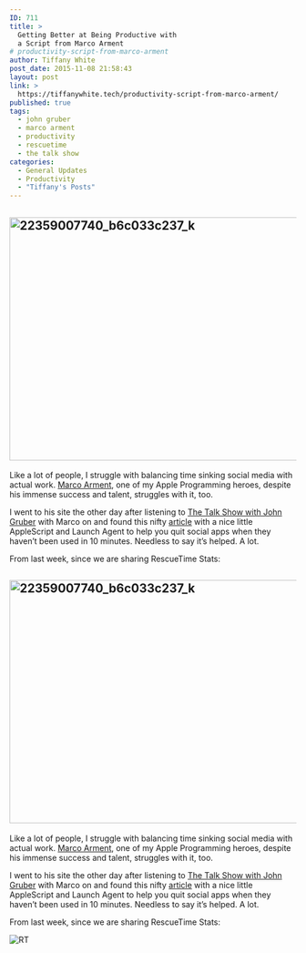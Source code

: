 ```yaml
---
ID: 711
title: >
  Getting Better at Being Productive with
  a Script from Marco Arment
# productivity-script-from-marco-arment
author: Tiffany White
post_date: 2015-11-08 21:58:43
layout: post
link: >
  https://tiffanywhite.tech/productivity-script-from-marco-arment/
published: true
tags:
  - john gruber
  - marco arment
  - productivity
  - rescuetime
  - the talk show
categories:
  - General Updates
  - Productivity
  - "Tiffany's Posts"
---
```



<h2><a href="http://helloburgh.me/wp-content/uploads/2015/11/22359007740_b6c033c237_k.jpg"><img class="aligncenter size-large wp-image-713" src="http://helloburgh.me/wp-content/uploads/2015/11/22359007740_b6c033c237_k-1024x683.jpg" alt="22359007740_b6c033c237_k" width="640" height="427" /></a></h2>
Like a lot of people, I struggle with balancing time sinking social media with actual work. <a href="https://twitter.com/marcoarment?ref_src=twsrc%5Egoogle%7Ctwcamp%5Eserp%7Ctwgr%5Eauthor">Marco Arment</a>, one of my Apple Programming heroes, despite his immense success and talent, struggles with it, too.

I went to his site the other day after listening to <a href="https://daringfireball.net/thetalkshow/">The Talk Show with John Gruber</a> with Marco on and found this nifty <a href="http://www.marco.org/2015/10/30/automatic-social-discipline">article</a> with a nice little AppleScript and Launch Agent to help you quit social apps when they haven’t been used in 10 minutes. Needless to say it’s helped. A lot.

From last week, since we are sharing RescueTime Stats:




<h2><a href="http://helloburgh.me/wp-content/uploads/2015/11/22359007740_b6c033c237_k.jpg"><img class="aligncenter size-large wp-image-713" src="http://helloburgh.me/wp-content/uploads/2015/11/22359007740_b6c033c237_k-1024x683.jpg" alt="22359007740_b6c033c237_k" width="640" height="427" /></a></h2>
Like a lot of people, I struggle with balancing time sinking social media with actual work. <a href="https://twitter.com/marcoarment?ref_src=twsrc%5Egoogle%7Ctwcamp%5Eserp%7Ctwgr%5Eauthor">Marco Arment</a>, one of my Apple Programming heroes, despite his immense success and talent, struggles with it, too.

I went to his site the other day after listening to <a href="https://daringfireball.net/thetalkshow/">The Talk Show with John Gruber</a> with Marco on and found this nifty <a href="http://www.marco.org/2015/10/30/automatic-social-discipline">article</a> with a nice little AppleScript and Launch Agent to help you quit social apps when they haven’t been used in 10 minutes. Needless to say it’s helped. A lot.

From last week, since we are sharing RescueTime Stats:





<img src="http://helloburgh.me/wp-content/uploads/2015/11/wpid-Screenshot.jpg" alt="RT" />